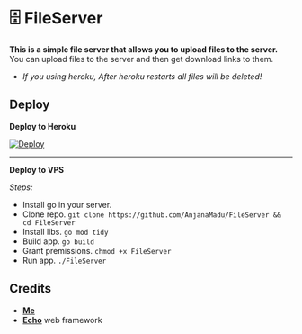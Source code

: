 # 🗄 FileServer

**This is a simple file server that allows you to upload files to the server.**
<br>
You can upload files to the server and then get download links to them.

- _If you using heroku, After heroku restarts all files will be deleted!_

## Deploy
**Deploy to Heroku**

[![Deploy](https://www.herokucdn.com/deploy/button.svg)](https://heroku.com/deploy?template=https://github.com/AnjanaMadu/FileServer)

-----
**Deploy to VPS**

_Steps:_
- Install go in your server.
- Clone repo. `git clone https://github.com/AnjanaMadu/FileServer && cd FileServer`
- Install libs. `go mod tidy`
- Build app. `go build`
- Grant premissions. `chmod +x FileServer`
- Run app. `./FileServer`


## Credits
- [**Me**](https://github.com/AnjanaMadu)
- [**Echo**](https://github.com/labstack/echo/) web framework
